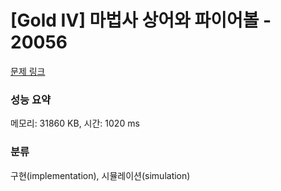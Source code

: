 # [Gold IV] 마법사 상어와 파이어볼 - 20056 

[문제 링크](https://www.acmicpc.net/problem/20056) 

### 성능 요약

메모리: 31860 KB, 시간: 1020 ms

### 분류

구현(implementation), 시뮬레이션(simulation)

